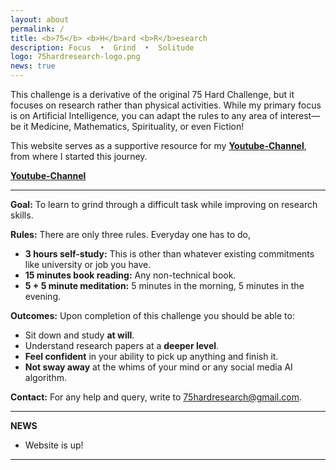 ```yaml
---
layout: about
permalink: /
title: <b>75</b> <b>H</b>ard <b>R</b>esearch
description: Focus  •  Grind  •  Solitude
logo: 75hardresearch-logo.png
news: true
---
```


<!-- This challenge is derived from the original **75 Hard Challenge but for doing research work** rather than physical activites.
I focus on Artificial Intelligence but one can choose to apply the rules on their choice of area like Medicine, Maths, Spirituality or even fiction!
This website is is a supportive role to my original Youtube Channel [Youtube-Channel](https://www.youtube.com/@75HardResearch). -->

This challenge is a derivative of the original 75 Hard Challenge, but it focuses on research rather than physical activities. While my primary focus is on Artificial Intelligence, you can adapt the rules to any area of interest—be it Medicine, Mathematics, Spirituality, or even Fiction!

This website serves as a supportive resource for my **[Youtube-Channel](https://www.youtube.com/@75HardResearch)**, from where I started this journey.

**[Youtube-Channel](https://www.youtube.com/@75HardResearch)**

***
**Goal:** 
To learn to grind through a difficult task while improving on research skills.


**Rules:**
There are only three rules. Everyday one has to do,
- <b>3 hours self-study:</b> This is other than whatever existing commitments like university or job you have.
- <b>15 minutes book reading:</b> Any non-technical book.
- <b>5 + 5 minute meditation:</b> 5 minutes in the morning, 5 minutes in the evening.

**Outcomes:**
Upon completion of this challenge you should be able to:
- Sit down and study <b>at will</b>.
- Understand research papers at a <b>deeper level</b>.
- <b>Feel confident</b> in your ability to pick up anything and finish it.
- <b>Not sway away</b> at the whims of your mind or any social media AI algorithm.



**Contact:** For any help and query, write to 75hardresearch@gmail.com.


***
**NEWS**

- Website is up!

***
